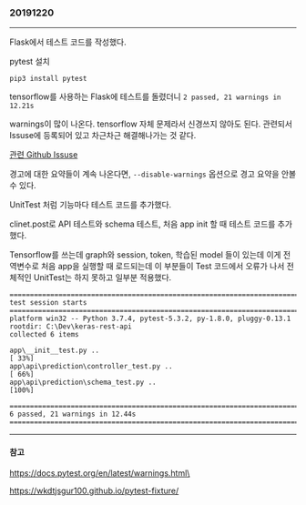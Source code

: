 ### 20191220
---

Flask에서 테스트 코드를 작성했다.

pytest 설치

```
pip3 install pytest
```

tensorflow를 사용하는 Flask에 테스트를 돌렸더니 `2 passed, 21 warnings in 12.21s`

warnings이 많이 나온다. tensorflow 자체 문제라서 신경쓰지 않아도 된다. 관련되서 Issuse에 등록되어 있고 차근차근 해결해나가는 것 같다.

[관련 Github Issuse](https://github.com/tensorflow/tensorflow/issues/31412)

경고에 대한 요약들이 계속 나온다면, `--disable-warnings` 옵션으로 경고 요약을 안볼수 있다.

UnitTest 처럼 기능마다 테스트 코드를 추가했다.

clinet.post로 API 테스트와 schema 테스트, 처음 app init 할 때 테스트 코드를 추가했다.

Tensorflow를 쓰는데 graph와 session, token, 학습된 model 들이 있는데 이게 전역변수로 처음 app을 실행할 때 로드되는데
이 부분들이 Test 코드에서 오류가 나서 전체적인 UnitTest는 하지 못하고 일부분 적용했다.

```
============================================================================================ test session starts ============================================================================================
platform win32 -- Python 3.7.4, pytest-5.3.2, py-1.8.0, pluggy-0.13.1
rootdir: C:\Dev\keras-rest-api
collected 6 items                                                                                                                                                                                            

app\__init__test.py ..                                                                                                                                                                                 [ 33%]
app\api\prediction\controller_test.py ..                                                                                                                                                               [ 66%]
app\api\prediction\schema_test.py ..                                                                                                                                                                   [100%]

====================================================================================== 6 passed, 21 warnings in 12.44s ======================================================================================
```

---
#### 참고

https://docs.pytest.org/en/latest/warnings.html\

https://wkdtjsgur100.github.io/pytest-fixture/